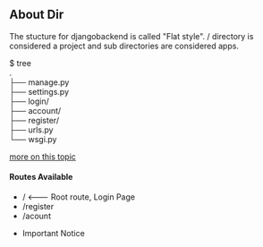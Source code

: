 ## About Dir 
The stucture for djangobackend is called "Flat style". / directory is considered a project and sub directories are considered apps.

$ tree<br>
.<br>
├── manage.py<br>
├── settings.py<br>
├── login/<br>
├── account/<br>
├── register/<br>
├── urls.py<br>
└── wsgi.py<br>


[more on this topic](https://zindilis.com/blog/2017/01/06/django-anatomy-for-single-app.html)
#### Routes Available

- /                       <--- Root route, Login Page
- /register
- /acount


* Important Notice